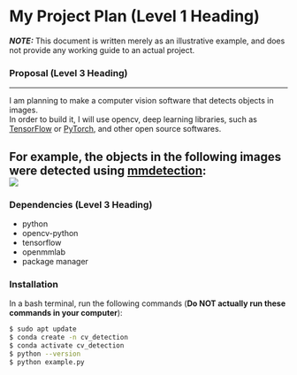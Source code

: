 # My Project Plan (Level 1 Heading)

***NOTE:*** This document is written merely as an illustrative example, and does not provide any working guide to an actual project.

### Proposal (Level 3 Heading)
---
I am planning to make a computer vision software that detects objects in images.  
In order to build it, I will use opencv, deep learning libraries, such as [TensorFlow](https://www.tensorflow.org/) or [PyTorch](https://pytorch.org/), and other open source softwares.

For example, the objects in the following images were detected using [mmdetection](https://github.com/open-mmlab/mmdetection):  
![](https://user-images.githubusercontent.com/12907710/137271636-56ba1cd2-b110-4812-8221-b4c120320aa9.png)  
---

### Dependencies (Level 3 Heading)
- python
- opencv-python
- tensorflow
- openmmlab
- package manager

### Installation  
In a bash terminal, run the following commands (**Do NOT actually run these commands in your computer**):   
```sh
$ sudo apt update
$ conda create -n cv_detection
$ conda activate cv_detection
$ python --version
$ python example.py
```
